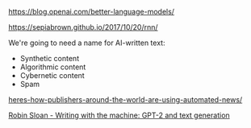 ---
---

https://blog.openai.com/better-language-models/

https://sepiabrown.github.io/2017/10/20/rnn/

We're going to need a name for AI-written text:

- Synthetic content
- Algorithmic content
- Cybernetic content
- Spam


[heres-how-publishers-around-the-world-are-using-automated-news/](http://www.niemanlab.org/2019/03/heres-how-publishers-around-the-world-are-using-automated-news/)


[Robin Sloan - Writing with the machine: GPT-2 and text generation](https://www.youtube.com/watch?v=cIpErjWBqm0)
